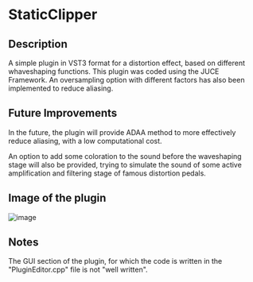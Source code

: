 # StaticClipper

## Description 
A simple plugin in VST3 format for a distortion effect, based on different whaveshaping functions. 
This plugin was coded using the JUCE Framework.
An oversampling option with different factors has also been implemented to reduce aliasing. 

## Future Improvements  
In the future, the plugin will provide ADAA method to more effectively reduce aliasing, with a low computational cost.

An option to add some coloration to the sound before the waveshaping stage will also be provided, trying to simulate the sound of some active amplification and filtering stage of famous distortion pedals.

## Image of the plugin
![image](https://user-images.githubusercontent.com/72158380/229355801-d57b6a67-2798-4363-b4b6-6eb65bfe22ea.png)

## Notes 

The GUI section of the plugin, for which the code is written in the "PluginEditor.cpp" file is not "well written".
